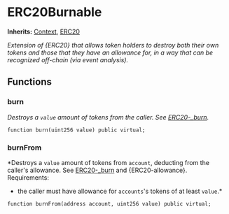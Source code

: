 # ERC20Burnable
**Inherits:**
[Context](/lib/openzeppelin-contracts/contracts/utils/Context.sol/abstract.Context.md), [ERC20](/lib/solady/ext/wake/weird/Bytes32Metadata.sol/contract.ERC20.md)

*Extension of {ERC20} that allows token holders to destroy both their own
tokens and those that they have an allowance for, in a way that can be
recognized off-chain (via event analysis).*


## Functions
### burn

*Destroys a `value` amount of tokens from the caller.
See [ERC20-_burn](/lib/openzeppelin-contracts/contracts/token/ERC721/ERC721.sol/abstract.ERC721.md#_burn).*


```solidity
function burn(uint256 value) public virtual;
```

### burnFrom

*Destroys a `value` amount of tokens from `account`, deducting from
the caller's allowance.
See [ERC20-_burn](/lib/openzeppelin-contracts/contracts/token/ERC721/ERC721.sol/abstract.ERC721.md#_burn) and {ERC20-allowance}.
Requirements:
- the caller must have allowance for ``accounts``'s tokens of at least
`value`.*


```solidity
function burnFrom(address account, uint256 value) public virtual;
```

